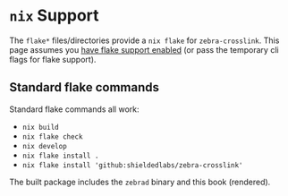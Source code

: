 # `nix` Support

The `flake*` files/directories provide a `nix flake` for `zebra-crosslink`. This page assumes you
[have flake support enabled](https://nixos.wiki/wiki/Flakes) (or pass the temporary cli flags for
flake support).

## Standard flake commands

Standard flake commands all work:

- `nix build`
- `nix flake check`
- `nix develop`
- `nix flake install .`
- `nix flake install 'github:shieldedlabs/zebra-crosslink'`

The built package includes the `zebrad` binary and this book (rendered).
